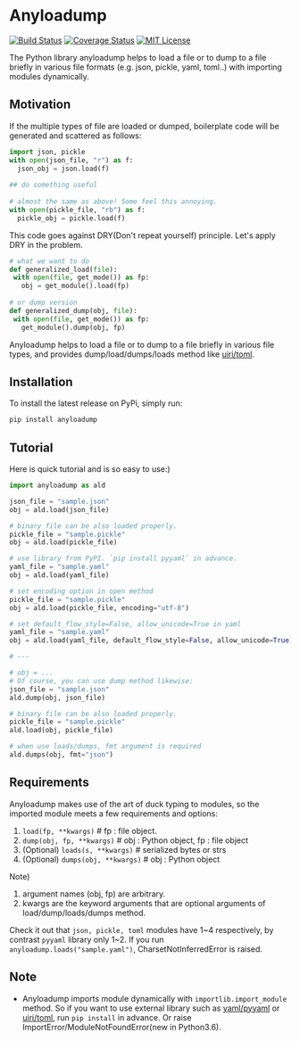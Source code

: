 # Anyloadump

[![Build Status](https://travis-ci.org/knknkn1162/anyloadump.svg?branch=dev)](https://travis-ci.org/knknkn1162/anyloadump)
[![Coverage Status](https://coveralls.io/repos/github/knknkn1162/anyloadump/badge.svg?branch=dev)](https://coveralls.io/github/knknkn1162/anyloadump?branch=dev)
[![MIT License](http://img.shields.io/badge/license-MIT-blue.svg?style=flat)](LICENSE)

The Python library anyloadump helps to load a file or to dump to a file briefly in various file formats (e.g. json, pickle, yaml, toml..) with importing modules dynamically.

## Motivation

If the multiple types of file are loaded or dumped, boilerplate code will be generated and scattered as follows:

```python
import json, pickle
with open(json_file, "r") as f:
  json_obj = json.load(f)
  
## do something useful
  
# almost the same as above! Some feel this annoying.
with open(pickle_file, "rb") as f:
  pickle_obj = pickle.load(f)
```

This code goes against DRY(Don't repeat yourself) principle. Let's apply DRY in the problem.

 ```python
 # what we want to do
 def generalized_load(file):
  with open(file, get_mode()) as fp:
    obj = get_module().load(fp)
    
 # or dump version
 def generalized_dump(obj, file):
  with open(file, get_mode()) as fp:
    get_module().dump(obj, fp)
 ```
 
Anyloadump helps to load a file or to dump to a file briefly in various file types, and provides dump/load/dumps/loads method like [uiri/toml](https://github.com/uiri/toml).

## Installation

To install the latest release on PyPi, simply run:

```python
pip install anyloadump
```

## Tutorial

Here is quick tutorial and is so easy to use:)

```python
import anyloadump as ald

json_file = "sample.json"
obj = ald.load(json_file)

# binary file can be also loaded properly. 
pickle_file = "sample.pickle"
obj = ald.load(pickle_file)

# use library from PyPI. `pip install pyyaml` in advance.
yaml_file = "sample.yaml"
obj = ald.load(yaml_file)

# set encoding option in open method
pickle_file = "sample.pickle"
obj = ald.load(pickle_file, encoding="utf-8")

# set default_flow_style=False, allow_unicode=True in yaml
yaml_file = "sample.yaml"
obj = ald.load(yaml_file, default_flow_style=False, allow_unicode=True)

# ---

# obj = ...
# Of course, you can use dump method likewise:
json_file = "sample.json"
ald.dump(obj, json_file)

# binary file can be also loaded properly. 
pickle_file = "sample.pickle"
ald.load(obj, pickle_file)

# when use loads/dumps, fmt argument is required
ald.dumps(obj, fmt="json")
```

## Requirements

Anyloadump makes use of the art of duck typing to modules, so the imported module meets a few requirements and options:

1. `load(fp, **kwargs)` # fp : file object.
2. `dump(obj, fp, **kwargs)` # obj : Python object, fp : file object
3. (Optional) `loads(s, **kwargs)` # serialized bytes or strs
4. (Optional) `dumps(obj, **kwargs)` # obj : Python object

Note)
1. argument names (obj, fp) are arbitrary.
2. kwargs are the keyword arguments that are optional arguments of load/dump/loads/dumps method.

Check it out that `json, pickle, toml` modules have 1\~4 respectively, by contrast `pyyaml` library only 1\~2.
If you run `anyloadump.loads("sample.yaml")`, CharsetNotInferredError is raised. 



## Note
 
+ Anyloadump imports module dynamically with `importlib.import_module` method. So if you want to use external library such as [yaml/pyyaml](https://github.com/yaml/pyyaml) or [uiri/toml](https://github.com/uiri/toml), run `pip install` in advance. Or raise ImportError/ModuleNotFoundError(new in Python3.6).
